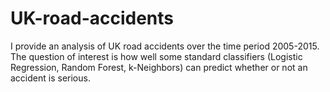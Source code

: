 # UK-road-accidents
I provide an analysis of UK road accidents over the time period 2005-2015. The question of interest is how well some standard classifiers (Logistic Regression, Random Forest, k-Neighbors) can predict whether or not an accident is serious.
